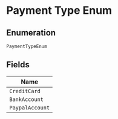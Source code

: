 
# Payment Type Enum

## Enumeration

`PaymentTypeEnum`

## Fields

| Name |
|  --- |
| `CreditCard` |
| `BankAccount` |
| `PaypalAccount` |

